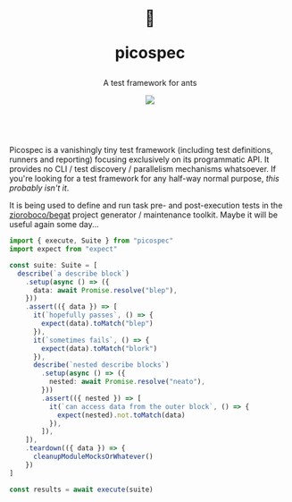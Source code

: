 <header>
  <div align="center">
    <h1>
      <p>🐜</p>
      <p>picospec</p>
    </h1>
    <p>A test framework for ants</p>
    <a href="https://www.npmjs.com/package/picospec">
      <img src="https://img.shields.io/npm/v/picospec?style=flat-square">
    </a>
  </div>
  <br/>
</header>

Picospec is a vanishingly tiny test framework (including test definitions, runners and reporting) focusing exclusively on its programmatic API. It provides no CLI / test discovery / parallelism mechanisms whatsoever. If you're looking for a test framework for any half-way normal purpose, _this probably isn't it_.

It is being used to define and run task pre- and post-execution tests in the [zioroboco/begat](https://github.com/zioroboco/begat) project generator / maintenance toolkit. Maybe it will be useful again some day...

```ts
import { execute, Suite } from "picospec"
import expect from "expect"

const suite: Suite = [
  describe(`a describe block`)
    .setup(async () => ({
      data: await Promise.resolve("blep"),
    }))
    .assert(({ data }) => [
      it(`hopefully passes`, () => {
        expect(data).toMatch("blep")
      }),
      it(`sometimes fails`, () => {
        expect(data).toMatch("blork")
      }),
      describe(`nested describe blocks`)
        .setup(async () => ({
          nested: await Promise.resolve("neato"),
        }))
        .assert(({ nested }) => [
          it(`can access data from the outer block`, () => {
            expect(nested).not.toMatch(data)
          }),
        ]),
    ]),
    .teardown(({ data }) => {
      cleanupModuleMocksOrWhatever()
    })
]

const results = await execute(suite)
```
